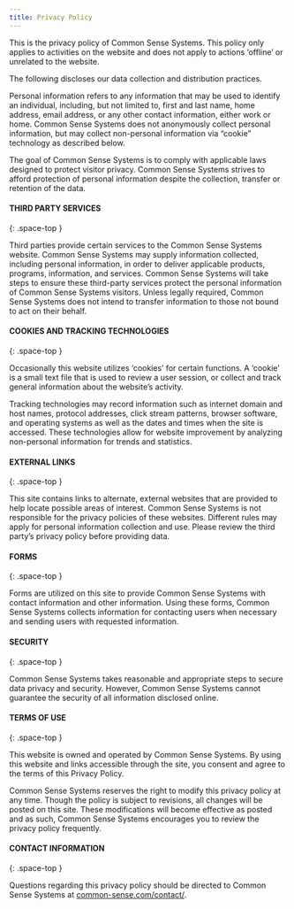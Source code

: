 ```yaml
---
title: Privacy Policy
---
```


This is the privacy policy of Common Sense Systems. This policy only applies to activities on the website and does not apply to actions ‘offline’ or unrelated to the website.

The following discloses our data collection and distribution practices.

Personal information refers to any information that may be used to identify an individual, including, but not limited to, first and last name, home address, email address, or any other contact information, either work or home. Common Sense Systems does not anonymously collect personal information, but may collect non-personal information via “cookie” technology as described below.

The goal of Common Sense Systems is to comply with applicable laws designed to protect visitor privacy. Common Sense Systems strives to afford protection of personal information despite the collection, transfer or retention of the data.

#### THIRD PARTY SERVICES
{: .space-top }

Third parties provide certain services to the Common Sense Systems website. Common Sense Systems may supply information collected, including personal information, in order to deliver applicable products, programs, information, and services. Common Sense Systems will take steps to ensure these third-party services protect the personal information of Common Sense Systems visitors. Unless legally required, Common Sense Systems does not intend to transfer information to those not bound to act on their behalf.

#### COOKIES AND TRACKING TECHNOLOGIES
{: .space-top }

Occasionally this website utilizes ‘cookies’ for certain functions. A ‘cookie’ is a small text file that is used to review a user session, or collect and track general information about the website’s activity.

Tracking technologies may record information such as internet domain and host names, protocol addresses, click stream patterns, browser software, and operating systems as well as the dates and times when the site is accessed. These technologies allow for website improvement by analyzing non-personal information for trends and statistics.

#### EXTERNAL LINKS
{: .space-top }

This site contains links to alternate, external websites that are provided to help locate possible areas of interest. Common Sense Systems is not responsible for the privacy policies of these websites. Different rules may apply for personal information collection and use. Please review the third party’s privacy policy before providing data.

#### FORMS
{: .space-top }

Forms are utilized on this site to provide Common Sense Systems with contact information and other information. Using these forms, Common Sense Systems collects information for contacting users when necessary and sending users with requested information.

#### SECURITY
{: .space-top }

Common Sense Systems takes reasonable and appropriate steps to secure data privacy and security. However, Common Sense Systems cannot guarantee the security of all information disclosed online.

#### TERMS OF USE
{: .space-top }

This website is owned and operated by Common Sense Systems. By using this website and links accessible through the site, you consent and agree to the terms of this Privacy Policy.

Common Sense Systems reserves the right to modify this privacy policy at any time. Though the policy is subject to revisions, all changes will be posted on this site. These modifications will become effective as posted and as such, Common Sense Systems encourages you to review the privacy policy frequently.

#### CONTACT INFORMATION
{: .space-top }

Questions regarding this privacy policy should be directed to Common Sense Systems at [common-sense.com/contact/](contact).